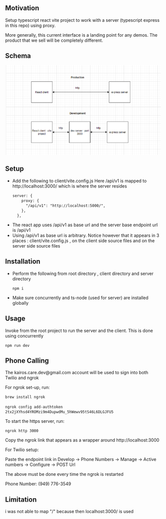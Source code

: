 <h2>Motivation</h2>
 Setup typescript react vite project to work with a server (typescript express in this repo) using proxy.
 
 More generally, this current interface is a landing point for any demos. The product that we sell will be completely different.

<h2>Schema</h2>

![Screenshot](./figs/schema.png)


<h2>Setup</h2>
<ul>
<li>
Add the following to client/vite.config.js
Here /api/v1 is mapped to http://localhost:3000/ which is where the server resides

```
server: {
    proxy: {
      "/api/v1": "http://localhost:5000/",
    },
  },

```

</li>
<li>The react app uses /api/v1 as base url and the server base endpoint url is /api/v1</li>
<li>Using /api/v1 as base url is arbitrary. Notice however that it appears in 3 places : client/vite.config.js , on the client side source files and on the server side source files</li>
</ul>

<h2>Installation</h2>
<ul>
<li>
Perform the following from root directory , client directory and server directory

```
npm i

```
</li>
<li>Make sure concurrently and ts-node (used for server) are installed globally</li>
</ul>
<h2>Usage</h2>
Invoke from the root project to run the server and the client. This is done using concurrently

```
npm run dev
```
<h2>Phone Calling</h2>
The kairos.care.dev@gmail.com account will be used to sign into both Twilio and ngrok

For ngrok set-up, run:

```
brew install ngrok

ngrok config add-authtoken 2tx2jXYhsd4YROMzi9m4DupwdMu_5hWewv95tS46L6DLGJFU5
```

To start the https server, run:

```
ngrok http 3000
```

Copy the ngrok link that appears as a wrapper around http://localhost:3000

For Twilio setup:


Paste the endpoint link in Develop -> Phone Numbers -> Manage -> Active numbers -> Configure -> POST Url

The above must be done every time the ngrok is restarted

Phone Number: (949) 776-3549

<h2>Limitation</h2>
i was not able to map "/" because then localhost:3000/ is used
